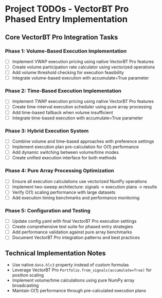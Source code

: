 # Project TODOs - VectorBT Pro Phased Entry Implementation

## Core VectorBT Pro Integration Tasks

### Phase 1: Volume-Based Execution Implementation
- [ ] Implement VWAP execution pricing using native VectorBT Pro features
- [ ] Create volume participation rate calculator using vectorized operations
- [ ] Add volume threshold checking for execution feasibility
- [ ] Integrate volume-based execution with accumulate=True parameter

### Phase 2: Time-Based Execution Implementation
- [ ] Implement TWAP execution pricing using native VectorBT Pro features
- [ ] Create time-interval execution scheduler using pure array processing
- [ ] Add time-based fallback when volume insufficient
- [ ] Integrate time-based execution with accumulate=True parameter

### Phase 3: Hybrid Execution System
- [ ] Combine volume and time-based approaches with preference settings
- [ ] Implement execution plan pre-calculation for O(1) performance
- [ ] Add dynamic switching between volume/time modes
- [ ] Create unified execution interface for both methods

### Phase 4: Pure Array Processing Optimization
- [ ] Ensure all execution calculations use vectorized NumPy operations
- [ ] Implement two-sweep architecture: signals -> execution plans -> results
- [ ] Verify O(1) scaling performance with large datasets
- [ ] Add execution timing benchmarks and performance monitoring

### Phase 5: Configuration and Testing
- [ ] Update config.yaml with final VectorBT Pro execution settings
- [ ] Create comprehensive test suite for phased entry strategies
- [ ] Add performance validation against pure array benchmarks
- [ ] Document VectorBT Pro integration patterns and best practices

## Technical Implementation Notes
- Use native `data.hlc3` property instead of custom formulas
- Leverage VectorBT Pro `Portfolio.from_signals(accumulate=True)` for position scaling
- Implement volume/time calculations using pure NumPy array broadcasting
- Maintain O(1) performance through pre-calculated execution plans